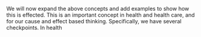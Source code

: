 We will now expand the above concepts and add examples to show how this is effected. This is an important concept in health and health care, and for our cause and effect based thinking. Specifically, we have several checkpoints. In health 